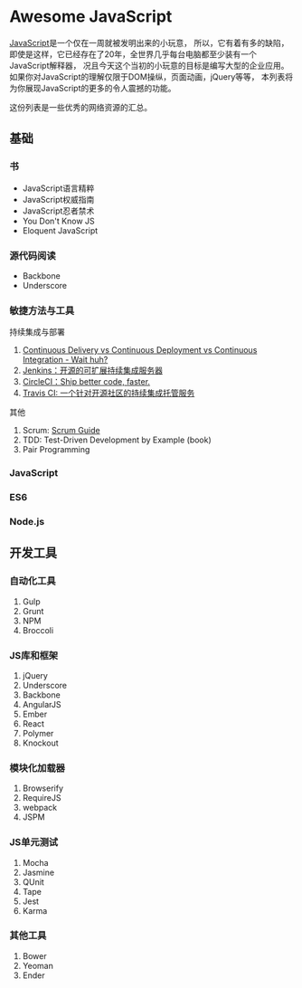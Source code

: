 # Awesome JavaScript

[JavaScript](http://javascript.crockford.com/zh/javascript.html)是一个仅在一周就被发明出来的小玩意，
所以，它有着有多的缺陷，即使是这样，它已经存在了20年，全世界几乎每台电脑都至少装有一个JavaScript解释器，
况且今天这个当初的小玩意的目标是编写大型的企业应用。如果你对JavaScript的理解仅限于DOM操纵，页面动画，jQuery等等，
本列表将为你展现JavaScript的更多的令人震撼的功能。

这份列表是一些优秀的网络资源的汇总。

## 基础

### 书
- JavaScript语言精粹
- JavaScript权威指南
- JavaScript忍者禁术
- You Don't Know JS
- Eloquent JavaScript

### 源代码阅读

- Backbone
- Underscore

### 敏捷方法与工具

持续集成与部署

1. [Continuous Delivery vs Continuous Deployment vs Continuous Integration - Wait huh?](http://blog.assembla.com/assemblablog/tabid/12618/bid/92411/Continuous-Delivery-vs-Continuous-Deployment-vs-Continuous-Integration-Wait-huh.aspx)
2. [Jenkins：开源的可扩展持续集成服务器](http://jenkins-ci.org/)
3. [CircleCI：Ship better code, faster.](https://circleci.com/)
4. [Travis CI: 一个针对开源社区的持续集成托管服务](https://travis-ci.org/)

其他

1. Scrum: [Scrum Guide](http://www.scrumguides.org/)
2. TDD: Test-Driven Development by Example (book)
3. Pair Programming

### JavaScript

### ES6

### Node.js

## 开发工具

### 自动化工具

1. Gulp
2. Grunt
3. NPM
4. Broccoli

### JS库和框架

1. jQuery
2. Underscore
3. Backbone
4. AngularJS
5. Ember
6. React
7. Polymer
8. Knockout

### 模块化加载器

1. Browserify
2. RequireJS
3. webpack
4. JSPM

### JS单元测试

1. Mocha
2. Jasmine
3. QUnit
4. Tape
5. Jest
6. Karma

### 其他工具

1. Bower
2. Yeoman
3. Ender
